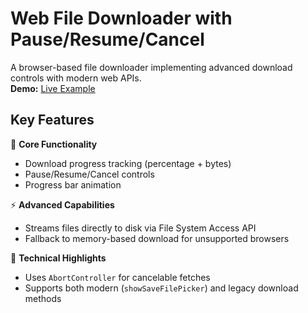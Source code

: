 # Web File Downloader with Pause/Resume/Cancel

A browser-based file downloader implementing advanced download controls with modern web APIs.  
**Demo:** [Live Example](https://piyushyadav1617.github.io/file-downloader/)

## Key Features
🚀 **Core Functionality**
- Download progress tracking (percentage + bytes)
- Pause/Resume/Cancel controls
- Progress bar animation

⚡ **Advanced Capabilities**
- Streams files directly to disk via File System Access API
- Fallback to memory-based download for unsupported browsers


🔧 **Technical Highlights**
- Uses `AbortController` for cancelable fetches
- Supports both modern (`showSaveFilePicker`) and legacy download methods

















